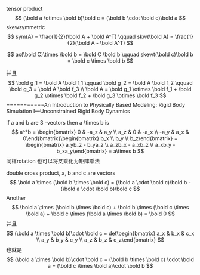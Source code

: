 tensor product
$$
(\bold a \otimes \bold b)\bold c = (\bold b \cdot \bold c)\bold a
$$
skewsymmetric
$$
sym(A) = \frac{1}{2}(\bold A + \bold 
A^T) \qquad skw(\bold A) = \frac{1}{2}(\bold A - \bold A^T)
$$

$$
ax(\bold C)\times \bold b = \bold C \bold b \qquad skewt(\bold c)\bold b = \bold c \times \bold b
$$

 并且
$$
\bold g_1 = \bold A \bold f_1 \qquad \bold g_2 = \bold A \bold f_2 \qquad \bold g_3 = \bold A \bold f_3 \\
\bold A = \bold g_1 \otimes \bold f_1 + \bold g_2 \otimes \bold f_2 + \bold g_3 \otimes \bold f_3
$$
===========An Introduction to Physically Based Modeling: Rigid Body Simulation I—Unconstrained Rigid Body Dynamics  

if a and b are 3 -vectors then a \times b is
$$
a^*b = \begin{bmatrix} 0 & -a_z & a_y \\ a_z & 0 & -a_x \\ -a_y & a_x & 0\end{bmatrix}\begin{bmatrix} b_x \\ b_y \\ b_z\end{bmatrix} = \begin{bmatrix} a_yb_z - b_ya_z \\ a_zb_x - a_xb_z \\ a_xb_y - b_xa_y\end{bmatrix} = a\times b
$$
同样rotation 也可以将叉乘化为矩阵乘法

double cross product, a, b and c are vectors
$$
\bold a \times (\bold b \times \bold c) = (\bold a \cdot \bold c)\bold b - (\bold a \cdot \bold b)\bold c
$$
Another
$$
\bold a \times (\bold b \times \bold c) + \bold b \times (\bold c \times \bold a) + \bold c \times (\bold a \times \bold b) = \bold 0
$$
并且
$$
(\bold a \times \bold b)\cdot \bold c = det\begin{bmatrix} a_x & b_x & c_x \\ a_y & b_y & c_y \\ a_z & b_z & c_z\end{bmatrix}
$$
也就是
$$
(\bold a \times \bold b)\cdot \bold c = (\bold b \times \bold c) \cdot \bold a = (\bold c \times \bold a)\cdot \bold b
$$
